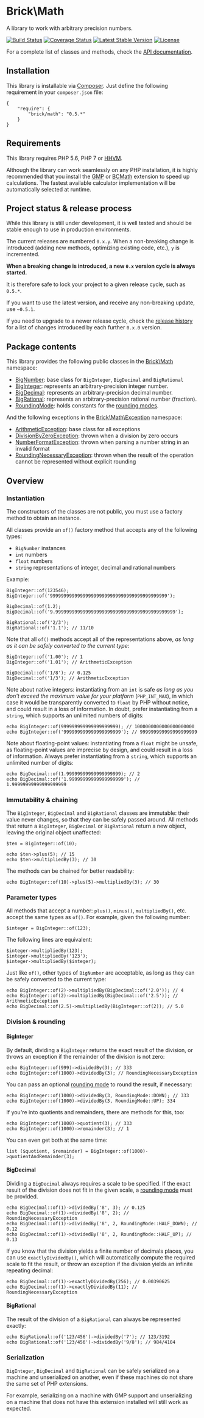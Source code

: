 Brick\Math
==========

A library to work with arbitrary precision numbers.

[![Build Status](https://secure.travis-ci.org/brick/math.svg?branch=master)](http://travis-ci.org/brick/math)
[![Coverage Status](https://coveralls.io/repos/brick/math/badge.svg?branch=master)](https://coveralls.io/r/brick/math?branch=master)
[![Latest Stable Version](https://poser.pugx.org/brick/math/v/stable)](https://packagist.org/packages/brick/math)
[![License](https://poser.pugx.org/brick/math/license)](https://packagist.org/packages/brick/math)

For a complete list of classes and methods, check the [API documentation](http://brick.io/math/).

Installation
------------

This library is installable via [Composer](https://getcomposer.org/).
Just define the following requirement in your `composer.json` file:

    {
        "require": {
            "brick/math": "0.5.*"
        }
    }

Requirements
------------

This library requires PHP 5.6, PHP 7 or [HHVM](http://hhvm.com/).

Although the library can work seamlessly on any PHP installation, it is highly recommended that you install the
[GMP](http://php.net/manual/en/book.gmp.php) or [BCMath](http://php.net/manual/en/book.bc.php) extension
to speed up calculations. The fastest available calculator implementation will be automatically selected at runtime.

Project status & release process
--------------------------------

While this library is still under development, it is well tested and should be stable enough to use in production
environments.

The current releases are numbered `0.x.y`. When a non-breaking change is introduced (adding new methods, optimizing
existing code, etc.), `y` is incremented.

**When a breaking change is introduced, a new `0.x` version cycle is always started.**

It is therefore safe to lock your project to a given release cycle, such as `0.5.*`.

If you want to use the latest version, and receive any non-breaking update, use `~0.5.1`.

If you need to upgrade to a newer release cycle, check the [release history](https://github.com/brick/math/releases)
for a list of changes introduced by each further `0.x.0` version.

Package contents
----------------

This library provides the following public classes in the [Brick\Math](http://brick.io/math/namespace-Brick.Math.html) namespace:

- [BigNumber](http://brick.io/math/class-Brick.Math.BigNumber.html): base class for `BigInteger`, `BigDecimal` and `BigRational`
- [BigInteger](http://brick.io/math/class-Brick.Math.BigInteger.html): represents an arbitrary-precision integer number.
- [BigDecimal](http://brick.io/math/class-Brick.Math.BigDecimal.html): represents an arbitrary-precision decimal number.
- [BigRational](http://brick.io/math/class-Brick.Math.BigRational.html): represents an arbitrary-precision rational number (fraction).
- [RoundingMode](http://brick.io/math/class-Brick.Math.RoundingMode.html): holds constants for the [rounding modes](http://brick.io/math/class-Brick.Math.RoundingMode.html).

And the following exceptions in the [Brick\Math\Exception](http://brick.io/math/namespace-Brick.Math.Exception.html) namespace:

- [ArithmeticException](http://brick.io/math/class-Brick.Math.Exception.ArithmeticException.html): base class for all exceptions
- [DivisionByZeroException](http://brick.io/math/class-Brick.Math.Exception.DivisionByZeroException.html): thrown when a division by zero occurs
- [NumberFormatException](http://brick.io/math/class-Brick.Math.Exception.NumberFormatException.html): thrown when parsing a number string in an invalid format
- [RoundingNecessaryException](http://brick.io/math/class-Brick.Math.Exception.RoundingNecessaryException.html): thrown when the result of the operation cannot be represented without explicit rounding

Overview
--------

### Instantiation

The constructors of the classes are not public, you must use a factory method to obtain an instance.

All classes provide an `of()` factory method that accepts any of the following types:

- `BigNumber` instances
- `int` numbers
- `float` numbers
- `string` representations of integer, decimal and rational numbers

Example:

    BigInteger::of(123546);
    BigInteger::of('9999999999999999999999999999999999999999999');

    BigDecimal::of(1.2);
    BigDecimal::of('9.99999999999999999999999999999999999999999999');

    BigRational::of('2/3');
    BigRational::of('1.1'); // 11/10

Note that all `of()` methods accept all of the representations above, *as long as it can be safely converted to
the current type*:

    BigInteger::of('1.00'); // 1
    BigInteger::of('1.01'); // ArithmeticException

    BigDecimal::of('1/8'); // 0.125
    BigDecimal::of('1/3'); // ArithmeticException

Note about native integers: instantiating from an `int` is safe *as long as you don't exceed the maximum
value for your platform* (`PHP_INT_MAX`), in which case it would be transparently converted to `float` by PHP without
notice, and could result in a loss of information. In doubt, prefer instantiating from a `string`, which supports
an unlimited numbers of digits:

    echo BigInteger::of(999999999999999999999); // 1000000000000000000000
    echo BigInteger::of('999999999999999999999'); // 999999999999999999999

Note about floating-point values: instantiating from a `float` might be unsafe, as floating-point values are
imprecise by design, and could result in a loss of information. Always prefer instantiating from a `string`, which
supports an unlimited number of digits:

    echo BigDecimal::of(1.99999999999999999999); // 2
    echo BigDecimal::of('1.99999999999999999999'); // 1.99999999999999999999

### Immutability & chaining

The `BigInteger`, `BigDecimal` and `BigRational` classes are immutable: their value never changes,
so that they can be safely passed around. All methods that return a `BigInteger`, `BigDecimal` or `BigRational`
return a new object, leaving the original object unaffected:

    $ten = BigInteger::of(10);

    echo $ten->plus(5); // 15
    echo $ten->multipliedBy(3); // 30

The methods can be chained for better readability:

    echo BigInteger::of(10)->plus(5)->multipliedBy(3); // 30

### Parameter types

All methods that accept a number: `plus()`, `minus()`, `multipliedBy()`, etc. accept the same types as `of()`.
For example, given the following number:

    $integer = BigInteger::of(123);

The following lines are equivalent:

    $integer->multipliedBy(123);
    $integer->multipliedBy('123');
    $integer->multipliedBy($integer);

Just like `of()`, other types of `BigNumber` are acceptable, as long as they can be safely converted to the current type:

    echo BigInteger::of(2)->multipliedBy(BigDecimal::of('2.0')); // 4
    echo BigInteger::of(2)->multipliedBy(BigDecimal::of('2.5')); // ArithmeticException
    echo BigDecimal::of(2.5)->multipliedBy(BigInteger::of(2)); // 5.0

### Division & rounding

#### BigInteger

By default, dividing a `BigInteger` returns the exact result of the division, or throws an exception if the remainder
of the division is not zero:

    echo BigInteger::of(999)->dividedBy(3); // 333
    echo BigInteger::of(1000)->dividedBy(3); // RoundingNecessaryException

You can pass an optional [rounding mode](http://brick.io/math/class-Brick.Math.RoundingMode.html) to round the result, if necessary:

    echo BigInteger::of(1000)->dividedBy(3, RoundingMode::DOWN); // 333
    echo BigInteger::of(1000)->dividedBy(3, RoundingMode::UP); 334

If you're into quotients and remainders, there are methods for this, too:

    echo BigInteger::of(1000)->quotient(3); // 333
    echo BigInteger::of(1000)->remainder(3); // 1

You can even get both at the same time:

    list ($quotient, $remainder) = BigInteger::of(1000)->quotientAndRemainder(3);

#### BigDecimal

Dividing a `BigDecimal` always requires a scale to be specified. If the exact result of the division does not fit in
the given scale, a [rounding mode](http://brick.io/math/class-Brick.Math.RoundingMode.html) must be provided.

    echo BigDecimal::of(1)->dividedBy('8', 3); // 0.125
    echo BigDecimal::of(1)->dividedBy('8', 2); // RoundingNecessaryException
    echo BigDecimal::of(1)->dividedBy('8', 2, RoundingMode::HALF_DOWN); // 0.12
    echo BigDecimal::of(1)->dividedBy('8', 2, RoundingMode::HALF_UP); // 0.13

If you know that the division yields a finite number of decimals places, you can use `exactlyDividedBy()`, which will
automatically compute the required scale to fit the result, or throw an exception if the division yields an infinite
repeating decimal:

    echo BigDecimal::of(1)->exactlyDividedBy(256); // 0.00390625
    echo BigDecimal::of(1)->exactlyDividedBy(11); // RoundingNecessaryException

#### BigRational

The result of the division of a `BigRational` can always be represented exactly:

    echo BigRational::of('123/456')->dividedBy('7'); // 123/3192
    echo BigRational::of('123/456')->dividedBy('9/8'); // 984/4104

### Serialization

`BigInteger`, `BigDecimal` and `BigRational` can be safely serialized on a machine and unserialized on another,
even if these machines do not share the same set of PHP extensions.

For example, serializing on a machine with GMP support and unserializing on a machine that does not have this extension
installed will still work as expected.